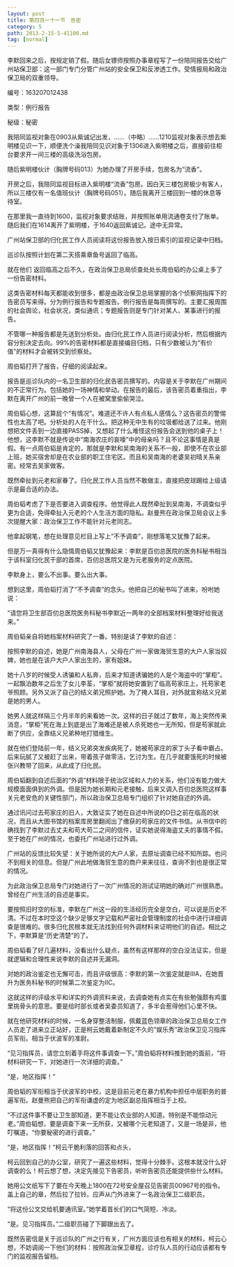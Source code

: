 ```yaml
---
layout: post
title: 第四百一十一节　告密
category: 5
path: 2013-2-15-5-41100.md
tag: [normal]
---
```


李默回来之后，按规定销了假。随后女镖师按照办事章程写了一份陪同报告交给广州站保卫部：这一部门专门分管广州站的安全保卫和反渗透工作。受情报局和政治保卫局的双重领导。

编号：163207012438

类型：例行报告

秘级：秘密

我陪同监视对象在0903从紫诚记出发，……（中略）……1210监视对象表示想去紫明楼见识一下，顺便洗个澡我陪同见识对象于1306进入紫明楼之后，直接前往柜台要求开一间三楼的高级洗浴包房。

随后紫明楼伙计（胸牌号码013）为她办理了开房手续，包房名为“流香”。

开房之后，我陪同监视目标进入紫明楼“流香”包房。因白天三楼包房极少有客人，所以三楼仅有一名值班伙计（胸牌号码051）。随后我离开三楼回到一楼的休息等待室。

在那里我一直待到1600，监视对象要求结账，并按照账单用流通卷支付了账单。随后我们在1614离开了紫明楼，于1640返回紫诚记。途中无异常。

广州站保卫部的归化民工作人员阅读将这份报告放入按日索引的监视记录中归档。

巡诊队按照计划在第二天搭乘章鱼号返回了临高。

就在他们 返回临高之后不久，在政治保卫总局侦查处处长周伯韬的办公桌上多了一份告密材料。

这类告密材料每天都能收到很多，都是由政治保卫总局掌握的各个侦察网指挥下的告密员写来得。分为例行报告和专题报告。例行报告是每周撰写的。主要汇报周围的社会舆论，社会状况，类似通讯；专题报告则是专门针对某人、某事进行的报告。

不管哪一种报告都是先送到分析处。由归化民工作人员进行阅读分析，然后根据内容分别决定去向。99%的告密材料都是直接编目归档，只有少数被认为“有价值”的材料才会被转交到侦察处。

周伯韬打开了报告，仔细的阅读起来。

报告是巡诊队内的一名卫生部的归化民告密员撰写的。内容是关于李默在广州期间的不正常行为。包括她的一场神情和举动。在报告的最后，该告密员着重指出，李默在离开广州的前一晚曾一个人在被窝里偷偷哭泣。

周伯韬心想，这算屁个“有情况”。难道还不许人有点私人感情么？这告密员的警惕性也太高了吧。分析处的人在干什么。把这种无中生有的垃圾都给送了过来。他刚想把文件丢到一边直接PASS掉，又想起了什么难怪这份报告会送到他的桌子上！他想，这李默不就是传说中“南海农庄的哀嚎”中的母亲吗？且不论这事情是真是假。有一点周伯韬是肯定的，那就是李默和吴南海的关系不一般，即使不在农业部上班，她买宿舍却是在农业部的职工住宅区。而且和吴南海的老婆吴初晴关系亲密。经常去吴家做客。

既然牵扯到元老和家眷了。归化民工作人员当然不敢做主，直接把皮球踢给上级请示是最合适的办法。

周伯韬考虑了下是否要进入调查程序。他觉得此人既然牵扯到吴南海，不调查似乎更为合适，免得牵扯入元老的个人生活方面的隐私。赵曼熊在政治保卫局会议上多次提醒大家：政治保卫工作不能针对元老同志。

他拿起钢笔，想在处理意见栏目上写上“不予调查”，刚想落笔又犹豫了起来。

但是万一真得有什么隐情周伯韬又犹豫起来：李默是百仞总医院的医务科秘书相当于该科室归化民干部的首席，百仞总医院又是为元老服务的定点医院。

李默身上，要么不出事。要么出大事。

想到这里，周伯韬打消了“不予调查”的念头。他把自己的秘书叫了进来，吩咐她说：

“请您将卫生部百仞总医院医务科秘书李默近一两年的全部档案材料整理好给我送来。”

周伯韬亲自将她档案材料研究了一番。特别是读了李默的自述：

按照李默的自述，她是广州南海县人，父母在广州一家做海贸生意的大户人家当奴婢，她也是在该户大户人家出生的，家有姐妹。

她十八岁的时候受人诱骗和人私奔，后来才知道诱骗她的人是个海盗中的“掌柜”。一起飘泊数年之后生了女儿李荃，“掌柜”就将她安置到了临高苟家庄上，托苟家老爷照顾。另外又派了自己的结义弟兄照护她。为了掩人耳目，对外就宣称结义兄弟是她的男人。

她男人就这样隔三个月半年的来看她一次。这样的日子就过了数年，海上突然传来消息，“掌柜”死在海上到底是出了海难还是被人杀死她也一无所知，但是苟家就此断了供应，全靠结义兄弟种地打猎维生。

就在他们登陆前一年，结义兄弟突发疾病死了，她被苟家庄的家丁头子看中霸占。后来玩腻了又被赶了出来，带着孩子做零活，乞讨为生。在几乎就要饿死的时候被张兴教带了回来，从此成了归化民。

周伯韬翻到自述后面的“外调”材料限于统治区域和人力的关系，他们没有能力做大规模面面俱到的外调。但是因为她长期和元老接触，后来又调入百仞总医院这样事关元老安危的关键性部门，所以政治保卫总局专门组织了针对她自述的外调。

通过讯问过去苟家庄的旧人，大致证实了她在自述中所说的D日之前在临高的状况，而且从大图书馆的档案库房里翻阅出了缴获的苟家庄的文件书信。从书信中的确找到了李默过去丈夫和苟大苟二之间的信件，证实她说得海盗丈夫的事情不假。至于她在广州的情况，也委托广州站进行过外调。

广州站的反馈比较失望：关于她所说的大户人家，去原址调查已经不知所踪。也问不到相关的信息。但是广州此地做海贸生意的商户来来往往，查询不到也是很正常的情况。

为此政治保卫总局专门对她进行了一次广州情况的测试证明她的确对广州很熟悉。曾经在广州生活的自述是事实。

要按照旧时空的标准，李默在广州这一段的生活经历完全是空白，可以说是历史不清。不过在本时空这个缺少足够文字记载和严密社会管理制度的社会中进行详细调查是很难的。很多归化民根本就无法找到任何外调材料来证明他们的自述。相比之下，李默算是“历史清楚”的了。

周伯韬看了好几遍材料，没看出什么疑点，虽然有这样那样的空白没法证实，但是就逻辑和合理性来说李默的自述并无漏洞。

对她的政治鉴定也无懈可击，而且评级很高：李默的第一次鉴定就是IIIA，在她晋升为医务科秘书的时候第二次鉴定为IIC。

这就这样的评级水平和详实的外调资料来说，去调查她有点实在有些勉强颇有鸡蛋里挑骨头的意思。要是给时部长或者吴委员知道了，多半会惹得他们心里不快。

就在他研究材料的时候，一名身穿整洁制服，佩戴蓝色领章的政治保卫总局女工作人员走了进来立正站好，正是柯云她戴着新制定不久的”娱乐秀”政治保卫见习指挥员军衔。相当于伏波军的准尉。

“见习指挥员，请您立刻着手将这件事调查一下。”周伯韬将材料推到她的面前，“将材料研究一下，对她进行一次详细的调查。”

“是，地区指挥！”

周伯韬的军衔相当于伏波军的中校，这是目前元老在暴力机构中担任中层职务的普遍军衔。赵曼熊把自己的军衔谦虚的定为地区副总指挥相当于上校。

“不过这件事不要让卫生部知道，更不能让农业部的人知道。特别是不能惊动元老。”周伯韬想，要是调查下来一无所获，又被哪个元老知道了，又是一场是非，他叮嘱道，“你要秘密的进行调查。”

“是，地区指挥！”柯云干脆利落的回答和点头，

柯云回到自己的办公室，研究了一遍这些材料，觉得十分棘手。这根本就没什么好调查的么！柯云想了想，决定先接见下告密员，听听告密员还能提供些什么材料。

她用公文纸写下了要在今天晚上1800在72号安全屋召见告密员00967号的指令。盖上自己的章，然后拉了拉铃。应声从门外进来了一名政治保卫二级职员。

“将这份公文交给机要通讯室。”她学着首长们的口气简短、冷淡。

“是。见习指挥员。”二级职员碰了下脚跟出去了。

既然告密信是关于巡诊队的广州之行有关，广州方面应该也有相关的材料，柯云心想，不妨调阅一下他们的材料：按照政治保卫章程，诊疗队人员的行动应该都有专门的监视报告留档。